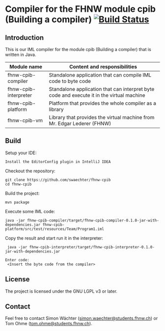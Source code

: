 # Compiler for the FHNW module cpib (Building a compiler) [![Build Status](https://travis-ci.org/swaechter/angularj-universal.svg?branch=master)](https://travis-ci.org/swaechter/angularj-universal)

## Introduction

This is our IML compiler for the module cpib (Building a compiler) that
is written in Java.

| Module name           | Content and responsibilities                                                              |
| ----------------------|------------------------------------------------------------------------------------------ |
| fhnw-cpib-compiler    | Standalone application that can compile IML code to byte code                             |
| fhnw-cpib-interpreter | Standalone application that can interpret byte code and execute it in the virtual machine |
| fhnw-cpib-platform    | Platform that provides the whole compiler as a library                                    |
| fhnw-cpib-vm          | Library that provides the virtual machine from Mr. Edgar Lederer (FHNW)                   |

## Build

Setup your IDE:

    Install the EditorConfig plugin in IntelliJ IDEA

Checkout the repository:

    git clone https://github.com/swaechter/fhnw-cpib
    cd fhnw-cpib

Build the project:

    mvn package

Execute some IML code:

    java -jar fhnw-cpib-compiler/target/fhnw-cpib-compiler-0.1.0-jar-with-dependencies.jar fhnw-cpib-platform/src/test/resources/Team/Program1.iml

Copy the result and start run it in the interpreter:

     java -jar fhnw-cpib-interpreter/target/fhnw-cpib-interpreter-0.1.0-jar-with-dependencies.jar

    Enter code:
     <Insert the byte code from the compiler>
 
## License

The project is licensed under the GNU LGPL v3 or later.

## Contact

Feel free to contact Simon Wächter (simon.waechter@students.fhnw.ch)
or Tom Ohme (tom.ohme@students.fhnw.ch).
